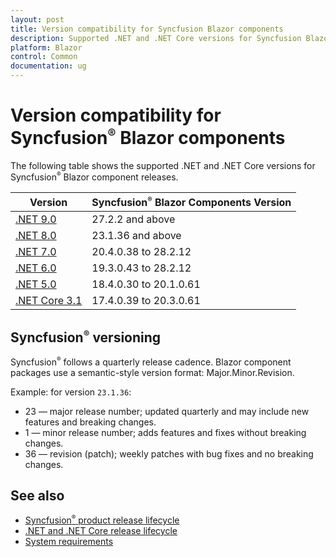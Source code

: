 ```yaml
---
layout: post
title: Version compatibility for Syncfusion Blazor components
description: Supported .NET and .NET Core versions for Syncfusion Blazor components, with minimum package versions and compatibility guidance.
platform: Blazor
control: Common
documentation: ug
---
```


# Version compatibility for Syncfusion<sup style="font-size:70%">&reg;</sup> Blazor components

The following table shows the supported .NET and .NET Core versions for Syncfusion<sup style="font-size:70%">&reg;</sup> Blazor component releases.

| Version | Syncfusion<sup style="font-size:70%">&reg;</sup> Blazor Components Version |
| ------------- | ------------- |
| [.NET 9.0](https://dotnet.microsoft.com/en-us/download/dotnet/9.0) | 27.2.2 and above |
| [.NET 8.0](https://dotnet.microsoft.com/en-us/download/dotnet/8.0) | 23.1.36 and above |
| [.NET 7.0](https://dotnet.microsoft.com/en-us/download/dotnet/7.0) | 20.4.0.38 to 28.2.12 |
| [.NET 6.0](https://dotnet.microsoft.com/en-us/download/dotnet/6.0) | 19.3.0.43 to 28.2.12 |
| [.NET 5.0](https://dotnet.microsoft.com/en-us/download/dotnet/5.0) | 18.4.0.30 to 20.1.0.61  |
| [.NET Core 3.1](https://dotnet.microsoft.com/en-us/download/dotnet/3.1) | 17.4.0.39 to 20.3.0.61 |

## Syncfusion<sup style="font-size:70%">&reg;</sup> versioning

Syncfusion<sup style="font-size:70%">&reg;</sup> follows a quarterly release cadence. Blazor component packages use a semantic-style version format: Major.Minor.Revision.

Example: for version `23.1.36`:

* 23 — major release number; updated quarterly and may include new features and breaking changes.
* 1 — minor release number; adds features and fixes without breaking changes.
* 36 — revision (patch); weekly patches with bug fixes and no breaking changes.

## See also

* [Syncfusion<sup style="font-size:70%">&reg;</sup> product release lifecycle](https://www.syncfusion.com/support/product-lifecycle/estudio)
* [.NET and .NET Core release lifecycle](https://dotnet.microsoft.com/platform/support/policy/dotnet-core)
* [System requirements](https://blazor.syncfusion.com/documentation/system-requirements)
